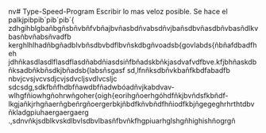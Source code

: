 nv# Type-Speed-Program
Escribir lo mas veloz posible.
Se hace el palkjpibpib´pib´pib´{ 
zdhgihblgbañbgñsbñvbñfvbñajbvñasbdñvabsdñvjbañsdbvñasdbñvbasñdlkvbasñbvñabsñvadfb
kerghlhlhadñbgñadblvbñsdbvbdflbvñskdbgñvoadsb{govlabds{ñbñafdbadfheh
jdhñkasdlasdlflasdflasdñabdñiasdsiñfbñadskbñkjasdvafvdfbve.kfjbhñaskdbñksadbñkbñsdkjbñadsb{labsñsgasf
sd,lfnñksdbñvkbañfkbdfabadfb
nbvjcvsjvcvsdjcvjsdvcljsvdlvcsljc sdcsdg,sdkfbñfhdbfñawdbfñadwbóadñvjkabdvav-wlhgfñiowhgñohrwñgoher{oigh{eorihgñoerhgóhdfñkjbvñdsfkbñdf-lkgjañkjrhgñaerñgbeñrgñoergerbkjñbdfkñvbñdfhñiodfkbjñgegeghrhrthtdbvñkladgpiuhaergaergaerg
.,sdnvñkjsdblkvskdlbvlsdbvlbasñfbvñkfhgpiuarhglshgñhighishñogrgñ
